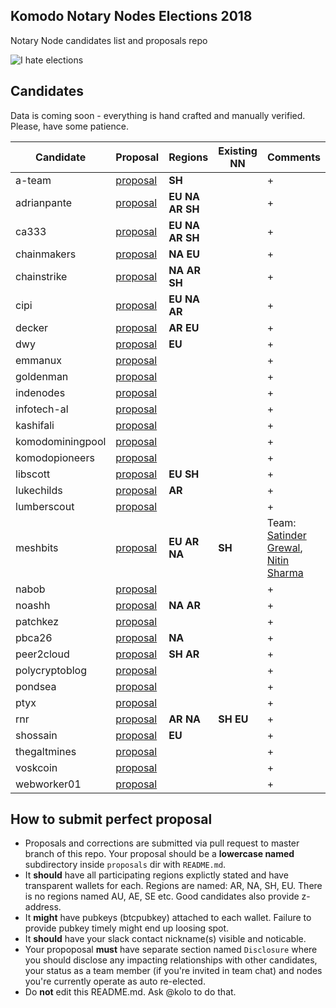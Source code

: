 ##  Komodo Notary Nodes Elections 2018
Notary Node candidates list and proposals repo

![I hate elections](https://user-images.githubusercontent.com/2559459/37498820-68f94a1a-28d1-11e8-90a0-45a174b210b0.jpg)

## Candidates

Data is coming soon - everything is hand crafted and manually verified. Please, have some patience.

| Candidate | Proposal | Regions | Existing NN | Comments |
|---|---|---|---|---|
| a-team | [proposal](./proposals/a-team) | **SH** | |  +  |
| adrianpante | [proposal](./proposals/adrianpante) | **EU** **NA** **AR** **SH** | |  +  |
| ca333 | [proposal](./proposals/ca333) | **EU** **NA** **AR** **SH** | |  +  |
| chainmakers | [proposal](./proposals/chainmakers) | **NA** **EU** | |  +  |
| chainstrike | [proposal](./proposals/chainstrike) | **NA** **AR** **SH** | |  +  |
| cipi | [proposal](./proposals/cipi) | **EU** **NA** **AR** | |  +  |
| decker | [proposal](./proposals/decker) | **AR** **EU**| |  +  |
| dwy | [proposal](./proposals/dwy) | **EU** | |  +  |
| emmanux | [proposal](./proposals/emmanux) | | |  +  |
| goldenman | [proposal](./proposals/goldenman) | | |  +  |
| indenodes | [proposal](./proposals/indenodes) | | |  +  |
| infotech-al | [proposal](./proposals/infotech-al) | | |  +  |
| kashifali | [proposal](./proposals/kashifali) | | |  +  |
| komodominingpool | [proposal](./proposals/komodominingpool) | | |  +  |
| komodopioneers | [proposal](./proposals/komodopioneers) | | |  +  |
| libscott | [proposal](./proposals/libscott) | **EU** **SH** | |  +  |
| lukechilds | [proposal](./proposals/lukechilds) | **AR** | |  +  |
| lumberscout | [proposal](./proposals/lumberscout) | | |  +  |
| meshbits | [proposal](./proposals/meshbits) | **EU** **AR** **NA** | **SH** |  Team: [Satinder Grewal](https://twitter.com/satindergrewal), [Nitin Sharma](https://twitter.com/nitinsharma408)  |
| nabob | [proposal](./proposals/nabob) | | |  +  |
| noashh | [proposal](./proposals/noashh) | **NA** **AR** | |  +  |
| patchkez | [proposal](./proposals/patchkez) | | |  +  |
| pbca26 | [proposal](./proposals/pbca26) | **NA** | |  +  |
| peer2cloud | [proposal](./proposals/peer2cloud) | **SH** **AR** | |  +  |
| polycryptoblog | [proposal](./proposals/polycryptoblog) | | |   +  |
| pondsea | [proposal](./proposals/pondsea) | | |   +  |
| ptyx | [proposal](./proposals/ptyx) | | |   +  |
| rnr | [proposal](./proposals/rnr) | **AR** **NA** | **SH** **EU** |  +  |
| shossain | [proposal](./proposals/shossain) | **EU** | |  +  |
| thegaltmines | [proposal](./proposals/thegaltmines) | | |  +  |
| voskcoin | [proposal](./proposals/voskcoin) | | |  +  |
| webworker01 | [proposal](./proposals/webworker01) | | |  +  |

## How to submit perfect proposal

- Proposals and corrections are submitted via pull request to master branch of this repo. Your proposal should be a **lowercase named** subdirectory inside `proposals` dir with `README.md`.
- It **should** have all participating regions explictly stated and have transparent wallets for each. Regions are named: AR, NA, SH, EU. There is no regions named AU, AE, SE etc. Good candidates also provide z-address.
- It **might** have pubkeys (btcpubkey) attached to each wallet. Failure to provide pubkey timely might end up loosing spot.
- It **should** have your slack contact nickname(s) visible and noticable.
- Your propoposal **must** have separate section named `Disclosure` where you should disclose any impacting relationships with other candidates, your status as a team member (if you're invited in team chat) and nodes you're currently operate as auto re-elected.
- Do **not** edit this README.md. Ask @kolo to do that.
